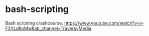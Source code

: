 # bash-scripting
Bash scripting crashcourse. 
https://www.youtube.com/watch?v=v-F3YLd6oMw&ab_channel=TraversyMedia
